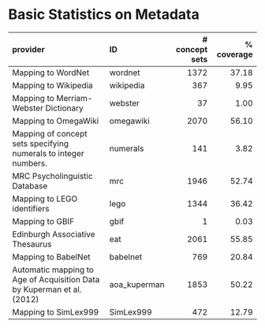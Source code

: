 # Basic Statistics on Metadata

| provider                                                               | ID           |   # concept sets |   % coverage |
|:-----------------------------------------------------------------------|:-------------|-----------------:|-------------:|
| Mapping to WordNet                                                     | wordnet      |             1372 |        37.18 |
| Mapping to Wikipedia                                                   | wikipedia    |              367 |         9.95 |
| Mapping to Merriam-Webster Dictionary                                  | webster      |               37 |         1.00 |
| Mapping to OmegaWiki                                                   | omegawiki    |             2070 |        56.10 |
| Mapping of concept sets specifying numerals to integer numbers.        | numerals     |              141 |         3.82 |
| MRC Psycholinguistic Database                                          | mrc          |             1946 |        52.74 |
| Mapping to LEGO identifiers                                            | lego         |             1344 |        36.42 |
| Mapping to GBIF                                                        | gbif         |                1 |         0.03 |
| Edinburgh Associative Thesaurus                                        | eat          |             2061 |        55.85 |
| Mapping to BabelNet                                                    | babelnet     |              769 |        20.84 |
| Automatic mapping to Age of Acquisition Data by Kuperman et al. (2012) | aoa_kuperman |             1853 |        50.22 |
| Mapping to SimLex999                                                   | SimLex999    |              472 |        12.79 |